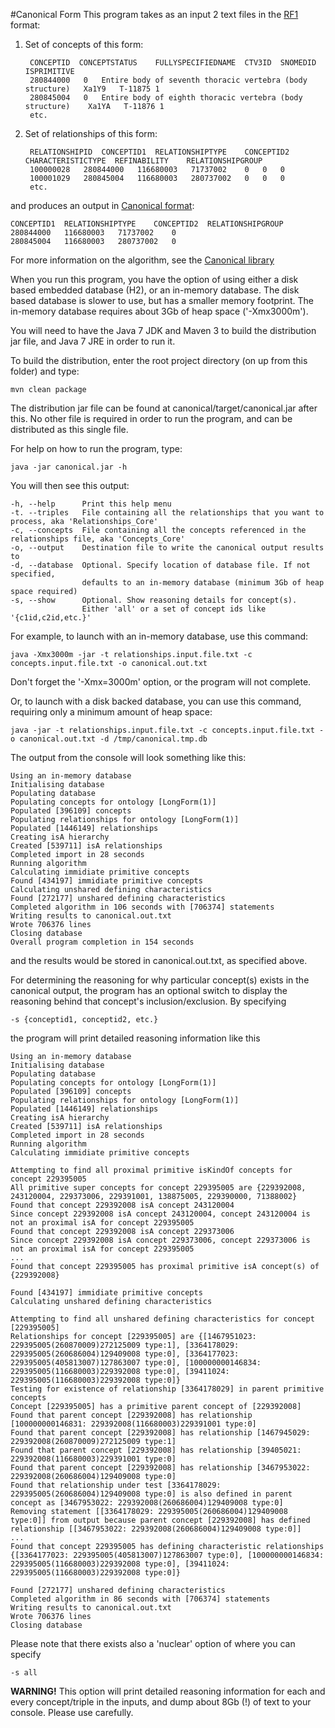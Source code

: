 #Canonical Form
This program takes as an input 2 text files in the [RF1](/lib/importexport) format:

1. Set of concepts of this form:

        CONCEPTID  CONCEPTSTATUS	FULLYSPECIFIEDNAME	CTV3ID	SNOMEDID	ISPRIMITIVE
        280844000	0	Entire body of seventh thoracic vertebra (body structure)	Xa1Y9	T-11875	1
        280845004	0	Entire body of eighth thoracic vertebra (body structure)	Xa1YA	T-11876	1
        etc.

2. Set of relationships of this form:

        RELATIONSHIPID  CONCEPTID1	RELATIONSHIPTYPE	CONCEPTID2	CHARACTERISTICTYPE	REFINABILITY	RELATIONSHIPGROUP
        100000028	280844000	116680003	71737002	0	0	0
        100001029	280845004	116680003	280737002	0	0	0
        etc.
    
and produces an output in [Canonical format](/lib/canonical):

    CONCEPTID1  RELATIONSHIPTYPE	CONCEPTID2	RELATIONSHIPGROUP
    280844000	116680003	71737002	0
    280845004	116680003	280737002	0

For more information on the algorithm, see the [Canonical library](/lib/canonical)

When you run this program, you have the option of using either a disk based embedded database (H2), or an in-memory database. The disk based database is slower to use, but has a smaller memory footprint. The in-memory database requires about 3Gb of heap space ('-Xmx3000m').

You will need to have the Java 7 JDK and Maven 3 to build the distribution jar file, and Java 7 JRE in order to run it.

To build the distribution, enter the root project directory (on up from this folder) and type:

    mvn clean package
    
The distribution jar file can be found at canonical/target/canonical.jar after this. No other file is required in order to run the program,
and can be distributed as this single file.

For help on how to run the program, type:

    java -jar canonical.jar -h
    
You will then see this output:

    -h, --help      Print this help menu
    -t. --triples   File containing all the relationships that you want to process, aka 'Relationships_Core'
    -c, --concepts  File containing all the concepts referenced in the relationships file, aka 'Concepts_Core'
    -o, --output    Destination file to write the canonical output results to
    -d, --database  Optional. Specify location of database file. If not specified, 
                    defaults to an in-memory database (minimum 3Gb of heap space required)
    -s, --show      Optional. Show reasoning details for concept(s). 
                    Either 'all' or a set of concept ids like '{c1id,c2id,etc.}'

For example, to launch with an in-memory database, use this command:

    java -Xmx3000m -jar -t relationships.input.file.txt -c concepts.input.file.txt -o canonical.out.txt

Don't forget the '-Xmx=3000m' option, or the program will not complete. 

Or, to launch with a disk backed database, you can use this command, requiring only a minimum amount of heap space:

    java -jar -t relationships.input.file.txt -c concepts.input.file.txt -o canonical.out.txt -d /tmp/canonical.tmp.db
    
The output from the console will look something like this:

    Using an in-memory database
    Initialising database
    Populating database
    Populating concepts for ontology [LongForm(1)]
    Populated [396109] concepts
    Populating relationships for ontology [LongForm(1)]
    Populated [1446149] relationships
    Creating isA hierarchy
    Created [539711] isA relationships
    Completed import in 28 seconds
    Running algorithm
    Calculating immidiate primitive concepts
    Found [434197] immidiate primitive concepts
    Calculating unshared defining characteristics
    Found [272177] unshared defining characteristics
    Completed algorithm in 106 seconds with [706374] statements
    Writing results to canonical.out.txt
    Wrote 706376 lines
    Closing database
    Overall program completion in 154 seconds

and the results would be stored in canonical.out.txt, as specified above.

For determining the reasoning for why particular concept(s) exists in the canonical output, the program has an optional
switch to display the reasoning behind that concept's inclusion/exclusion. By specifying
    
    -s {conceptid1, conceptid2, etc.}
  
the program will print detailed reasoning information like this

    Using an in-memory database
    Initialising database
    Populating database
    Populating concepts for ontology [LongForm(1)]
    Populated [396109] concepts
    Populating relationships for ontology [LongForm(1)]
    Populated [1446149] relationships
    Creating isA hierarchy
    Created [539711] isA relationships
    Completed import in 28 seconds
    Running algorithm
    Calculating immidiate primitive concepts
    
    Attempting to find all proximal primitive isKindOf concepts for concept 229395005
    All primitive super concepts for concept 229395005 are {229392008, 243120004, 229373006, 229391001, 138875005, 229390000, 71388002}
    Found that concept 229392008 isA concept 243120004
    Since concept 229392008 isA concept 243120004, concept 243120004 is not an proximal isA for concept 229395005
    Found that concept 229392008 isA concept 229373006
    Since concept 229392008 isA concept 229373006, concept 229373006 is not an proximal isA for concept 229395005
    ...
    Found that concept 229395005 has proximal primitive isA concept(s) of {229392008}
    
    Found [434197] immidiate primitive concepts
    Calculating unshared defining characteristics
    
    Attempting to find all unshared defining characteristics for concept [229395005]
    Relationships for concept [229395005] are {[1467951023: 229395005(260870009)272125009 type:1], [3364178029: 229395005(260686004)129409008 type:0], [3364177023: 229395005(405813007)127863007 type:0], [100000000146834: 229395005(116680003)229392008 type:0], [39411024: 229395005(116680003)229392008 type:0]}
    Testing for existence of relationship [3364178029] in parent primitive concepts
    Concept [229395005] has a primitive parent concept of [229392008]
    Found that parent concept [229392008] has relationship [100000000146831: 229392008(116680003)229391001 type:0]
    Found that parent concept [229392008] has relationship [1467945029: 229392008(260870009)272125009 type:1]
    Found that parent concept [229392008] has relationship [39405021: 229392008(116680003)229391001 type:0]
    Found that parent concept [229392008] has relationship [3467953022: 229392008(260686004)129409008 type:0]
    Found that relationship under test [3364178029: 229395005(260686004)129409008 type:0] is also defined in parent concept as [3467953022: 229392008(260686004)129409008 type:0]
    Removing statement [[3364178029: 229395005(260686004)129409008 type:0]] from output because parent concept [229392008] has defined relationship [[3467953022: 229392008(260686004)129409008 type:0]]
    ...
    Found that concept 229395005 has defining characteristic relationships {[3364177023: 229395005(405813007)127863007 type:0], [100000000146834: 229395005(116680003)229392008 type:0], [39411024: 229395005(116680003)229392008 type:0]}
    
    Found [272177] unshared defining characteristics
    Completed algorithm in 86 seconds with [706374] statements
    Writing results to canonical.out.txt
    Wrote 706376 lines
    Closing database


Please note that there exists also a 'nuclear' option of where you can specify

    -s all
    
**WARNING!** This option will print detailed reasoning information for each and every concept/triple in the inputs, 
and dump about 8Gb (!) of text to your console. Please use carefully.
